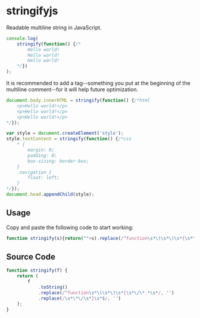 # stringifyjs

Readable multiline string in JavaScript.

```javascript
console.log(
	stringify(function() {/*
		Hello world!
		Hello world!
		Hello world!
	*/})
);
```

It is recommended to add a tag--something you put at the beginning of the multiline comment--for it will help future optimization.

```javascript
document.body.innerHTML = stringify(function() {/*html
	<p>Hello world!</p>
	<p>Hello world!</p>
	<p>Hello world!</p>
*/});
```

```javascript
var style = document.createElement('style');
style.textContent = stringify(function() {/*css
	* {
		margin: 0;
		padding: 0;
		box-sizing: border-box;
	}
	.navigation {
		float: left;
	}
*/});
document.head.appendChild(style);
```

## Usage

Copy and paste the following code to start working:

```javascript
function stringify(s){return(""+s).replace(/^function\s*\(\s*\)\s*{\s*\/\*.*\s*/,"").replace(/\s*\*\/\s*}\s*$/,"")}
```

## Source Code

```javascript
function stringify(f) {
	return (
		f
			.toString()
			.replace(/^function\s*\(\s*\)\s*{\s*\/\*.*\s*/, '')
			.replace(/\s*\*\/\s*}\s*$/, '')
	);
}
```
